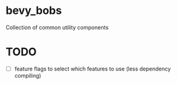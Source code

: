 
# bevy_bobs

Collection of common utility components

# TODO

- [ ] feature flags to select which features to use (less dependency compiling)
